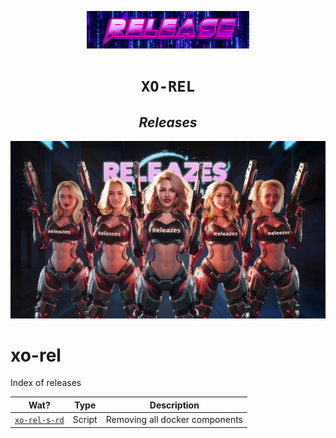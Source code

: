 
<p align="center"><a href="https://x.com/xyizko" target="_blank" rel="noopener noreferrer"><img src="https://raw.githubusercontent.com/xyizko/xo-tagz/refs/heads/main/gfx/a.png"></a></p>

<h1 align="center"><code>XO-REL</code></h1>
<h2 align="center"><i>Releases</i></h2>

[![](./gfx/x.png)](https://youtu.be/rxziz-IcBKQ?feature=shared)

# xo-rel
Index of releases

Wat? | Type | Description 
--- | --- | ---
[`xo-rel-s-rd`](https://github.com/xyizko/xo-rel-s-rd) | Script | Removing all docker components
